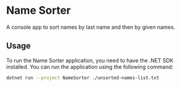 # Name Sorter

A console app to sort names by last name and then by given names.

## Usage

To run the Name Sorter application, you need to have the .NET SDK installed. You can run the application using the following command:

```bash
dotnet run --project NameSorter ./unsorted-names-list.txt